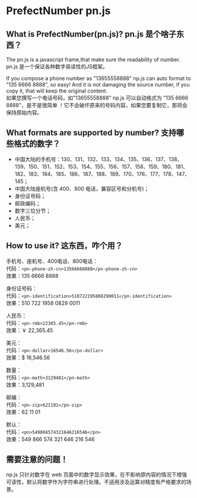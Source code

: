 # PrefectNumber pn.js
## What is PrefectNumber(pn.js)?   pn.js 是个啥子东西？  

The pn.js is a javascript frame,that make sure the readability of number.  
pn.js 是一个保证各种数字易读性的JS框架。  


If you compose a phone number as "13655558888" np.js can auto format to "135 6666 8888", so easy! And it is not damaging the source number, if you copy it, that will keep the original content.  
如果您撰写一个电话号码，如"13655558888" np.js 可以自动格式为 "135 6666 8888"，是不是很简单 ！它不会破坏原来的号码内容，如果您要复制它，那将会保持原始内容。  



## What formats are supported by number?    支持哪些格式的数字？

- 中国大陆的手机号：130、131、132、133、134、135、136、137、138、139、150、151、152、153、154、155、156、157、158、159、180、181、182、183、184、185、186、187、188、189、170、176、177、178、147、145；  
- 中国大陆座机号(含 400、800 电话，兼容区号和分机号)；  
- 身份证号码；
- 邮政编码；
- 数字三位分节；
- 人民币；
- 美元；

## How to use it?   这东西，咋个用？  

手机号、座机号、400电话、800电话：  
代码：` <pn-phone-zh-cn>13566668888</pn-phone-zh-cn> `  
效果：135 6666 8888

身份证号码：  
代码：` <pn-identification>510722195808290011</pn-identification> `  
效果：510 722 1958 0829 0011  

人民币：  
代码：` <pn-rmb>22365.45</pn-rmb> `  
效果：￥ 22,365.45  


美元：  
代码：` <pn-dollar>16546.56</pn-dollar> `  
效果：$ 16,546.56  

数量：  
代码：` <pn-math>3129481</pn-math> `  
效果：3,129,481  

邮编：  
代码：` <pn-zip>621101</pn-zip> `  
效果：62 11 01  

默认：  
代码：` <pn>549866574321646216546</pn> `  
效果：549 866 574 321 646 216 546  

## 需要注意的问题！
np.js 只针对数字在 web 页面中的数字显示效果，在不影响原内容的情况下增强可读性，默认将数字作为字符串进行处理。不适用涉及运算对精度有严格要求的场景。





